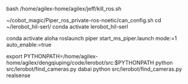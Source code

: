 bash /home/agilex-home/agilex/jeff/kill_ros.sh

~/cobot_magic/Piper_ros_private-ros-noetic/can_config.sh
cd ~/lerobot_hil-serl/
conda activate lerobot_hil-serl


conda activate aloha
roslaunch piper start_ms_piper.launch mode:=1 auto_enable:=true


export PYTHONPATH=/home/agilex-home/agilex/dengqiuping/code/lerobot/src:$PYTHONPATH
python src/lerobot/find_cameras.py dabai
python src/lerobot/find_cameras.py realsense